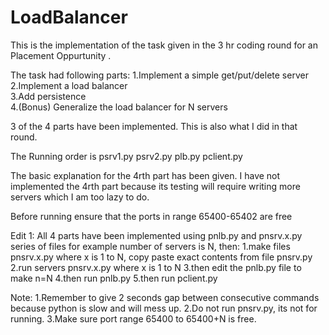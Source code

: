 # LoadBalancer

This is the implementation of the task given in the 3 hr coding round for an Placement Oppurtunity .

The task had following parts:
    1.Implement a simple get/put/delete server  
    2.Implement a load balancer  
    3.Add persistence  
    4.(Bonus) Generalize the load balancer for N servers  

3 of the 4 parts have been implemented. This is also what I did in that round.

The Running order is psrv1.py psrv2.py plb.py pclient.py

The basic explanation for the 4rth part has been given. I have not implemented the 4rth part because its testing will require writing more servers which I am too lazy to do.

Before running ensure that the ports in range 65400-65402 are free

Edit 1:
All 4 parts have been implemented using pnlb.py and pnsrv.x.py series of files
for example number of servers is N, then:
    1.make files pnsrv.x.py where x is 1 to N, copy paste exact contents from file pnsrv.py
    2.run servers pnsrv.x.py where x is 1 to N
    3.then edit the pnlb.py file to make n=N
    4.then run pnlb.py
    5.then run pclient.py

Note:
    1.Remember to give 2 seconds gap between consecutive commands because python is slow and will mess up.
    2.Do not run pnsrv.py, its not for running.
    3.Make sure port range 65400 to 65400+N is free.
